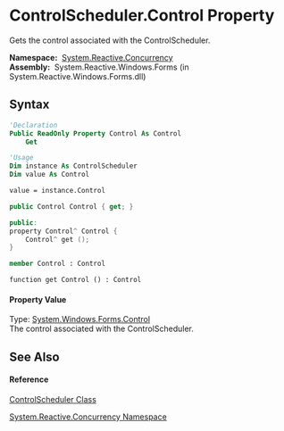 # ControlScheduler.Control Property

Gets the control associated with the ControlScheduler.

**Namespace:**  [System.Reactive.Concurrency](System.Reactive.Concurrency\System.Reactive.Concurrency.md)  
**Assembly:**  System.Reactive.Windows.Forms (in System.Reactive.Windows.Forms.dll)

## Syntax

```vb
'Declaration
Public ReadOnly Property Control As Control
    Get
```

```vb
'Usage
Dim instance As ControlScheduler
Dim value As Control

value = instance.Control
```

```csharp
public Control Control { get; }
```

```c++
public:
property Control^ Control {
    Control^ get ();
}
```

```fsharp
member Control : Control
```

```jscript
function get Control () : Control
```

#### Property Value

Type: [System.Windows.Forms.Control](https://msdn.microsoft.com/en-us/library/36cd312w)  
The control associated with the ControlScheduler.

## See Also

#### Reference

[ControlScheduler Class](ControlScheduler\ControlScheduler.md)

[System.Reactive.Concurrency Namespace](System.Reactive.Concurrency\System.Reactive.Concurrency.md)





